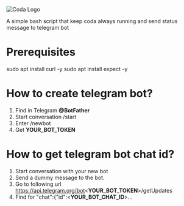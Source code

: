 ![Coda Logo](https://cdn.codaprotocol.com/v4/static/img/coda-logo.png)

A simple bash script that keep coda always running and send status message to telegram bot

# Prerequisites
sudo apt install curl -y
sudo apt install expect -y

# How to create telegram bot?
1. Find in Telegram **@BotFather** 
2. Start conversation /start
3. Enter /newbot
4. Get **YOUR_BOT_TOKEN**

# How to get telegram bot chat id?
1. Start conversation with your new bot
2. Send a dummy message to the bot.
3. Go to following url https://api.telegram.org/bot<**YOUR_BOT_TOKEN**>/getUpdates
4. Find for "chat":{"id":<**YOUR_BOT_CHAT_ID**>...
